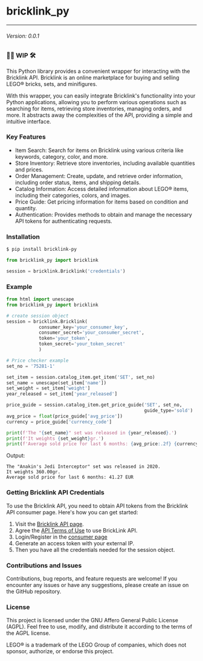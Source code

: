 # bricklink_py

---

###### Version: 0.0.1

### 👷‍♂️ WIP 🛠

This Python library provides a convenient wrapper for interacting with the Bricklink API. Bricklink is an online marketplace for buying and selling LEGO® bricks, sets, and minifigures.

With this wrapper, you can easily integrate Bricklink's functionality into your Python applications, allowing you to perform various operations such as searching for items, retrieving store inventories, managing orders, and more. It abstracts away the complexities of the API, providing a simple and intuitive interface.

### Key Features

- Item Search: Search for items on Bricklink using various criteria like keywords, category, color, and more.
- Store Inventory: Retrieve store inventories, including available quantities and prices.
- Order Management: Create, update, and retrieve order information, including order status, items, and shipping details.
- Catalog Information: Access detailed information about LEGO® items, including their categories, colors, and images.
- Price Guide: Get pricing information for items based on condition and quantity.
- Authentication: Provides methods to obtain and manage the necessary API tokens for authenticating requests.

### Installation

```bash
$ pip install bricklink-py
```

```python
from bricklink_py import bricklink

session = bricklink.Bricklink('credentials')
```

### Example

```python
from html import unescape
from bricklink_py import bricklink

# create session object
session = bricklink.Bricklink(
            consumer_key='your_consumer_key',
            consumer_secret='your_consumer_secret',
            token='your_token',
            token_secret='your_token_secret'
            )

# Price checker example
set_no = '75281-1'

set_item = session.catalog_item.get_item('SET', set_no)
set_name = unescape(set_item['name'])
set_weight = set_item['weight']
year_released = set_item['year_released']

price_guide = session.catalog_item.get_price_guide('SET', set_no,
                                                   guide_type='sold')
avg_price = float(price_guide['avg_price'])
currency = price_guide['currency_code']

print(f'The "{set_name}" set was released in {year_released}.')
print(f'It weights {set_weight}gr.')
print(f'Average sold price for last 6 months: {avg_price:.2f} {currency}')
```
Output:
```
The "Anakin's Jedi Interceptor" set was released in 2020.
It weights 360.00gr.
Average sold price for last 6 months: 41.27 EUR
```

### Getting Bricklink API Credentials

To use the Bricklink API, you need to obtain API tokens from the Bricklink API consumer page. Here's how you can get started:

1. Visit the [Bricklink API page](https://www.bricklink.com/v2/api/welcome.page).
2. Agree the [API Terms of Use](https://www.bricklink.com/v3/terms_of_use_api.page) to use BrickLink API.
3. Login/Register in the [consumer page](https://www.bricklink.com/v2/api/register_consumer.page)
4. Generate an access token with your external IP.
5. Then you have all the credentials needed for the session object.

### Contributions and Issues

Contributions, bug reports, and feature requests are welcome! If you encounter any issues or have any suggestions, please create an issue on the GitHub repository.

### License

This project is licensed under the GNU Affero General Public License (AGPL). Feel free to use, modify, and distribute it according to the terms of the AGPL license.

LEGO® is a trademark of the LEGO Group of companies, which does not sponsor, authorize, or endorse this project.
